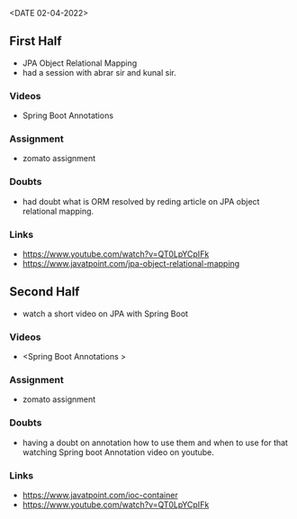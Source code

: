 <DATE 02-04-2022>

## First Half
- JPA Object Relational Mapping
- had a session with abrar sir and kunal sir.
### Videos
- Spring Boot Annotations <IN-progress>

### Assignment 
- zomato assignment <In-progress>

### Doubts
- had doubt what is ORM
	resolved by reding article on JPA object relational mapping.

### Links
- https://www.youtube.com/watch?v=QT0LpYCpIFk
- https://www.javatpoint.com/jpa-object-relational-mapping

## Second Half
- watch a short video on JPA with Spring Boot

### Videos
- <Spring Boot Annotations <IN-progress>>

### Assignment 
- zomato assignment <In-progress>

### Doubts
- having a doubt on annotation how to use them and when to use 
	for that watching Spring boot Annotation video on youtube.

### Links
- https://www.javatpoint.com/ioc-container
- https://www.youtube.com/watch?v=QT0LpYCpIFk

